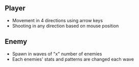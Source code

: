 ## Player
- Movement in 4 directions using arrow keys
- Shooting in any direction based on mouse position

## Enemy
- Spawn in waves of "x" number of enemies
- Each enemies' stats and patterns are changed each wave

